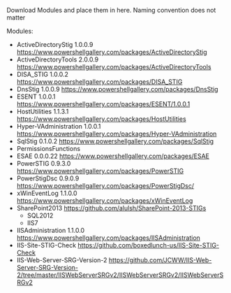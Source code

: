 Download Modules and place them in here. Naming convention does not matter

Modules:
 - ActiveDirectoryStig 				1.0.0.9 	https://www.powershellgallery.com/packages/ActiveDirectoryStig
 - ActiveDirectoryTools				2.0.0.9 	https://www.powershellgallery.com/packages/ActiveDirectoryTools
 - DISA_STIG						1.0.0.2 	https://www.powershellgallery.com/packages/DISA_STIG
 - DnsStig							1.0.0.9 	https://www.powershellgallery.com/packages/DnsStig
 - ESENT							1.0.0.1		https://www.powershellgallery.com/packages/ESENT/1.0.0.1
 - HostUtilities					1.1.3.1 	https://www.powershellgallery.com/packages/HostUtilities
 - Hyper-VAdministration			1.0.0.1 	https://www.powershellgallery.com/packages/Hyper-VAdministration
 - SqlStig							0.1.0.2		https://www.powershellgallery.com/packages/SqlStig			
 - PermissionsFunctions			
 - ESAE								0.0.0.22 	https://www.powershellgallery.com/packages/ESAE
 - PowerSTIG						0.9.3.0 	https://www.powershellgallery.com/packages/PowerSTIG
 - PowerStigDsc						0.9.0.9 	https://www.powershellgallery.com/packages/PowerStigDsc/
 - xWinEventLog						1.1.0.0 	https://www.powershellgallery.com/packages/xWinEventLog
 - SharePoint2013								https://github.com/alulsh/SharePoint-2013-STIGs		
	 - SQL2012							
	 - IIS7							
 - IISAdministration				1.1.0.0 	https://www.powershellgallery.com/packages/IISAdministration
 - IIS-Site-STIG-Check							https://github.com/boxedlunch-us/IIS-Site-STIG-Check
 - IIS-Web-Server-SRG-Version-2 				https://github.com/JCWW/IIS-Web-Server-SRG-Version-2/tree/master/IISWebServerSRGv2/IISWebServerSRGv2/IISWebServerSRGv2
